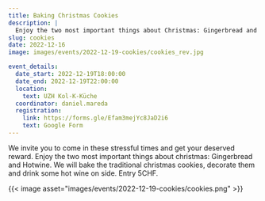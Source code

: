 ```yaml
---
title: Baking Christmas Cookies
description: |
  Enjoy the two most important things about Christmas: Gingerbread and Hotwine. 
slug: cookies
date: 2022-12-16
image: images/events/2022-12-19-cookies/cookies_rev.jpg

event_details:
  date_start: 2022-12-19T18:00:00
  date_end: 2022-12-19T22:00:00
  location:
    text: UZH Kol-K-Küche
  coordinator: daniel.mareda
  registration:
    link: https://forms.gle/Efam3mejYc8JaD2i6
    text: Google Form
---
```

We invite you to come in these stressful times and get your deserved reward. Enjoy the two most important things about christmas: Gingerbread and Hotwine. We will bake the traditional christmas cookies, decorate them and drink some hot wine on side. Entry 5CHF.

{{< image asset="images/events/2022-12-19-cookies/cookies.png" >}}